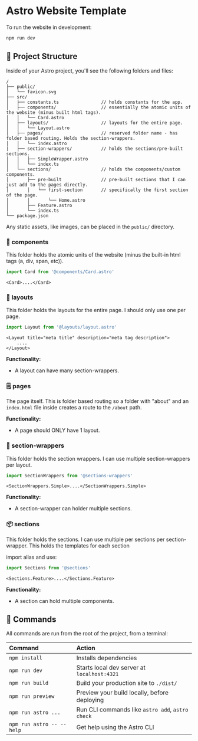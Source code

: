 # Astro Website Template

To run the website in development:

```sh
npm run dev
```

## 🚀 Project Structure

Inside of your Astro project, you'll see the following folders and files:

```text
/
├── public/
│   └── favicon.svg
├── src/
│   ├── constants.ts                // holds constants for the app.
│   ├── components/                 // essentially the atomic units of the website (minus built html tags).
│   │   └── Card.astro
│   ├── layouts/                    // layouts for the entire page.
│   │   └── Layout.astro
│   ├── pages/                      // reserved folder name - has folder based routing. Holds the section-wrappers.
│   │   └── index.astro
|   ├── section-wrappers/           // holds the sections/pre-built sections.
│   │   ├── SimpleWrapper.astro
│   │   └── index.ts
│   └── sections/                   // holds the components/custom components.
│       ├── pre-built               // pre-built sections that I can just add to the pages directly.
│       │   └── first-section       // specifically the first section of the page.
│       │       └── Home.astro
│       ├── Feature.astro
│       └── index.ts
└── package.json
```

Any static assets, like images, can be placed in the `public/` directory.

### 🧩 components

This folder holds the atomic units of the website (minus the built-in html tags (a, div, span, etc)).

```ts
import Card from '@components/Card.astro'
```

```tsx
<Card>....</Card>
```

### 📝 layouts

This folder holds the layouts for the entire page. I should only use one per page.

```ts
import Layout from '@layouts/layout.astro'
```

```tsx
<Layout title="meta title" description="meta tag description">
    ....
</Layout>
```

**Functionality:**

-   A layout can have many section-wrappers.

### 🗒️ pages

The page itself. This is folder based routing so a folder with "about" and an `index.html` file inside creates a route to the `/about` path.

**Functionality:**

-   A page should ONLY have 1 layout.

### 🎁 section-wrappers

This folder holds the section wrappers. I can use multiple section-wrappers per layout.

```ts
import SectionWrappers from '@sections-wrappers'
```

```tsx
<SectionWrappers.Simple>....</SectionWrappers.Simple>
```

**Functionality:**

-   A section-wrapper can holder multiple sections.

### 📦 sections

This folder holds the sections. I can use multiple per sections per section-wrapper. This holds the templates for each section

import alias and use:

```ts
import Sections from '@sections'
```

```tsx
<Sections.Feature>....</Sections.Feature>
```

**Functionality:**

-   A section can hold multiple components.

## 🧞 Commands

All commands are run from the root of the project, from a terminal:

| Command                   | Action                                           |
| :------------------------ | :----------------------------------------------- |
| `npm install`             | Installs dependencies                            |
| `npm run dev`             | Starts local dev server at `localhost:4321`      |
| `npm run build`           | Build your production site to `./dist/`          |
| `npm run preview`         | Preview your build locally, before deploying     |
| `npm run astro ...`       | Run CLI commands like `astro add`, `astro check` |
| `npm run astro -- --help` | Get help using the Astro CLI                     |
